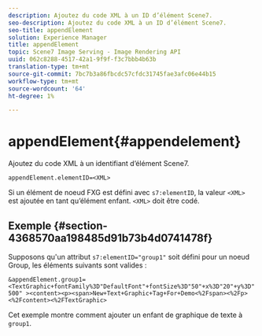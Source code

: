 ```yaml
---
description: Ajoutez du code XML à un ID d’élément Scene7.
seo-description: Ajoutez du code XML à un ID d’élément Scene7.
seo-title: appendElement
solution: Experience Manager
title: appendElement
topic: Scene7 Image Serving - Image Rendering API
uuid: 062c8288-4517-42a1-9f9f-f3c7bbb4b63b
translation-type: tm+mt
source-git-commit: 7bc7b3a86fbcdc57cfdc31745fae3afc06e44b15
workflow-type: tm+mt
source-wordcount: '64'
ht-degree: 1%

---
```



# appendElement{#appendelement}

Ajoutez du code XML à un identifiant d’élément Scene7.

`appendElement.elementID=<XML>`

Si un élément de noeud FXG est défini avec `s7:elementID`, la valeur `<XML>` est ajoutée en tant qu’élément enfant. `<XML>` doit être codé.

## Exemple {#section-4368570aa198485d91b73b4d0741478f}

Supposons qu&#39;un attribut `s7:elementID="group1"` soit défini pour un noeud Group, les éléments suivants sont valides :

`&appendElement.group1=<TextGraphic+fontFamily%3D"DefaultFont"+fontSize%3D"50"+x%3D"20"+y%3D"500" ><content><p><span>New+Text+Graphic+Tag+For+Demo<%2Fspan><%2Fp><%2Fcontent><%2FTextGraphic>`

Cet exemple montre comment ajouter un enfant de graphique de texte à `group1`.

